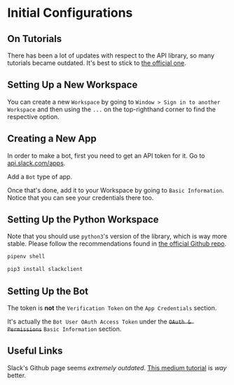 # Initial Configurations

## On Tutorials

There has been a lot of updates with respect to the API library, so many tutorials became outdated. It's best to stick to [the official one](https://github.com/slackapi/python-slackclient/tree/master/tutorial).

## Setting Up a New Workspace

You can create a new `Workspace` by going to `Window > Sign in to another Workspace` and then using the `...` on the top-righthand corner to find the respective option.

## Creating a New App

In order to make a bot, first you need to get an API token for it. Go to [api.slack.com/apps](https://api.slack.com/apps).

Add a `Bot` type of app.

Once that's done, add it to your Workspace by going to `Basic Information`. Notice that you can see your credentials there too.

## Setting Up the Python Workspace

Note that you should use `python3`'s version of the library, which is way more stable. Please follow the recommendations found in [the official Github repo](https://github.com/slackapi/python-slackclient).

```bash
pipenv shell

pip3 install slackclient
```

## Setting Up the Bot

The token is **not** the `Verification Token` on the `App Credentials` section.

It's actually the `Bot User OAuth Access Token` under the ~~`OAuth & Permissions`~~ `Basic Information` section.

## Useful Links

Slack's Github page seems *extremely outdated*. [This medium tutorial](https://medium.com/alex-attia-blog/build-a-first-simple-slack-bot-with-python-5392ef359835) is *way* better.